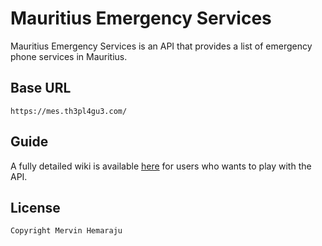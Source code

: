 # Mauritius Emergency Services

Mauritius Emergency Services is an API that provides a list of emergency phone services in Mauritius.

## Base URL

`https://mes.th3pl4gu3.com/`

## Guide

A fully detailed wiki is available [here](https://github.com/mervin16/Mauritius-Emergency-Services-Api/wiki) for users who wants to play with the API.

## License

```
Copyright Mervin Hemaraju

```
